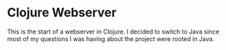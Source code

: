 Clojure Webserver
=================
This is the start of a webserver in Clojure.  I decided to switch to Java since most of my questions I was having about the project were rooted in Java.

